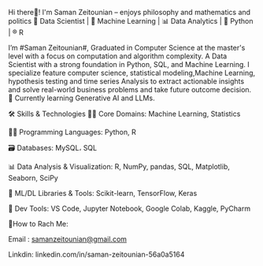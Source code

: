 Hi there👋! I'm Saman Zeitounian – enjoys philosophy and mathematics and politics 🚀 Data Scientist | 🧠 Machine Learning | 📊 Data Analytics | 🐍 Python | ®️ R

I’m #Saman Zeitounian#, Graduated in Computer Science at the master's level with a focus on computation and algorithm complexity. A Data Scientist with a strong foundation in Python, SQL, and Machine Learning. I specialize feature computer science, statistical modeling,Machine Learning, hypothesis testing and time series Analysis to extract actionable insights and solve real-world business problems and take future outcome decision. 🌱 Currently learning Generative AI and LLMs.

🛠️ Skills & Technologies 👨‍💻 Core Domains: Machine Learning, Statistics

🧑‍💻 Programming Languages: Python, R

🗃️ Databases: MySQL، SQL

📊 Data Analysis & Visualization: R, NumPy, pandas, SQL, Matplotlib, Seaborn, SciPy

🧠 ML/DL Libraries & Tools: Scikit-learn, TensorFlow, Keras

🧰 Dev Tools: VS Code, Jupyter Notebook, Google Colab, Kaggle, PyCharm

💬How to Rach Me: 

Email : samanzeitounian@gmail.com
 
Linkdin: linkedin.com/in/saman-zeitounian-56a0a5164
